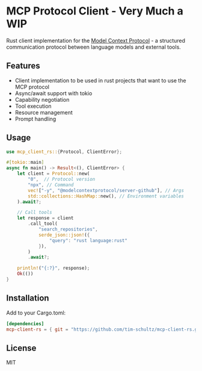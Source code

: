 # MCP Protocol Client - Very Much a WIP

Rust client implementation for the [Model Context Protocol](https://github.com/modelcontextprotocol) - a structured communication protocol between language models and external tools.

## Features

- Client implementation to be used in rust projects that want to use the MCP protocol
- Async/await support with tokio
- Capability negotiation
- Tool execution
- Resource management
- Prompt handling

## Usage

```rust
use mcp_client_rs::{Protocol, ClientError};

#[tokio::main]
async fn main() -> Result<(), ClientError> {
    let client = Protocol::new(
        "0",  // Protocol version
        "npx", // Command
        vec!["-y", "@modelcontextprotocol/server-github"], // Args
        std::collections::HashMap::new(), // Environment variables
    ).await?;

    // Call tools
    let response = client
        .call_tool(
            "search_repositories",
            serde_json::json!({
                "query": "rust language:rust"
            }),
        )
        .await?;

    println!("{:?}", response);
    Ok(())
}
```

## Installation

Add to your Cargo.toml:
```toml
[dependencies]
mcp-client-rs = { git = "https://github.com/tim-schultz/mcp-client-rs.git" }
```

## License

MIT
